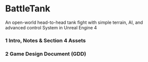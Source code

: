 # BattleTank
An open-world head-to-head tank fight with simple terrain, AI, and advanced control System in Unreal Engine 4

### 1 Intro, Notes & Section 4 Assets ###

### 2 Game Design Document (GDD) ###
